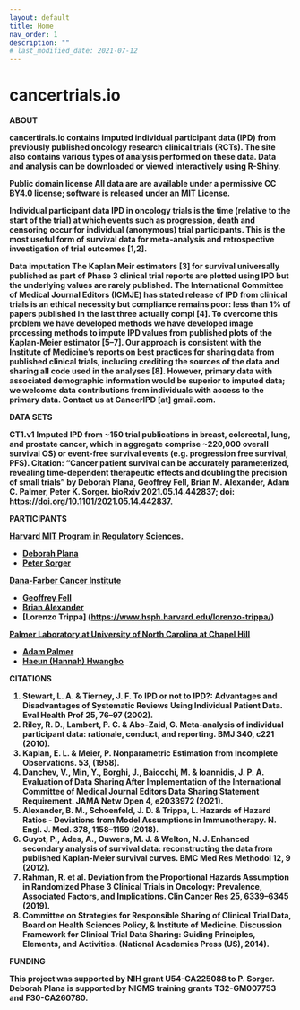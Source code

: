 ```yaml
---
layout: default
title: Home
nav_order: 1
description: ""
# last_modified_date: 2021-07-12
---
```


<!-- UIkit CSS -->
<link rel="stylesheet" href="https://cdn.jsdelivr.net/npm/uikit@3.6.22/dist/css/uikit.min.css" />

# cancertrials.io

<b>ABOUT<b/>
  
cancertirals.io contains imputed individual participant data (IPD) from previously published oncology research clinical trials (RCTs). The site also contains various types of analysis performed on these data. Data and analysis can be downloaded or viewed interactively using R-Shiny. 
  
  
<b>Public domain license<b/> 
All data are are available under a permissive CC BY4.0 license; software is released under an MIT License. 
  
  
<b>Individual participant data<b/> 
IPD in oncology trials is the time (relative to the start of the trial) at which events such as progression, death and censoring occur for individual (anonymous) trial participants. This is the most useful form of survival data for meta-analysis and retrospective investigation of trial outcomes [1,2]. 
  
  
<b>Data imputation<b/> 
The Kaplan Meir estimators [3] for survival universally published as part of Phase 3 clinical trial reports are plotted using IPD but the underlying values are rarely published. The International Committee of Medical Journal Editors (ICMJE) has stated release of IPD from clinical trials is an ethical necessity but compliance remains poor: less than 1% of papers published in the last three actually compl [4]. To overcome this problem we have developed methods we have developed image processing methods to impute IPD values from published plots of the Kaplan-Meier estimator [5–7]. Our approach is consistent with the Institute of Medicine’s reports on best practices for sharing data from published clinical trials, including crediting the sources of the data and sharing all code used in the analyses [8]. However, primary data with associated demographic information would be superior to imputed data; we welcome data contributions from individuals with access to the primary data. Contact us at CancerIPD [at] gmail.com.
  
  
<b>DATA SETS<b/>
  
<b>CT1.v1<b/> Imputed IPD from ~150 trial publications in breast, colorectal, lung, and prostate cancer, which in aggregate comprise ~220,000 overall survival OS) or event-free survival events (e.g. progression free survival, PFS). 
Citation: “Cancer patient survival can be accurately parameterized, revealing time-dependent therapeutic effects and doubling the precision of small trials” by Deborah Plana, Geoffrey Fell, Brian M. Alexander, Adam C. Palmer, Peter K. Sorger. bioRxiv 2021.05.14.442837; doi: https://doi.org/10.1101/2021.05.14.442837.

<b>PARTICIPANTS<b/>
  
<u>Harvard MIT Program in Regulatory Sciences.</u>
  
* [Deborah Plana](https://connects.catalyst.harvard.edu/Profiles/display/Person/159270)
* [Peter Sorger](https://connects.catalyst.harvard.edu/Profiles/display/Person/6970)
  
<u>Dana-Farber Cancer Institute</u>
  
* [Geoffrey Fell](https://ds.dfci.harvard.edu/our-people/geoffrey-fell-ms/)
* [Brian Alexander](https://www.dfhcc.harvard.edu/insider/member-detail/member/brian-alexander-md-mph/)
* [Lorenzo Trippa] (https://www.hsph.harvard.edu/lorenzo-trippa/)


<u>Palmer Laboratory at University of North Carolina at Chapel Hill</u>
  
* [Adam Palmer](https://www.med.unc.edu/pharm/directory/adam-palmer-phd/)
* [Haeun (Hannah) Hwangbo](https://www.linkedin.com/in/haeun-hannah-hwangbo-b0a17515a/) 


<b>CITATIONS<b/>

1.	Stewart, L. A. & Tierney, J. F. To IPD or not to IPD?: Advantages and Disadvantages of Systematic Reviews Using Individual Patient Data. Eval Health Prof 25, 76–97 (2002).
2.	Riley, R. D., Lambert, P. C. & Abo-Zaid, G. Meta-analysis of individual participant data: rationale, conduct, and reporting. BMJ 340, c221 (2010).
3.	Kaplan, E. L. & Meier, P. Nonparametric Estimation from Incomplete Observations. 53, (1958).
4.	Danchev, V., Min, Y., Borghi, J., Baiocchi, M. & Ioannidis, J. P. A. Evaluation of Data Sharing After Implementation of the International Committee of Medical Journal Editors Data Sharing Statement Requirement. JAMA Netw Open 4, e2033972 (2021).
5.	Alexander, B. M., Schoenfeld, J. D. & Trippa, L. Hazards of Hazard Ratios - Deviations from Model Assumptions in Immunotherapy. N. Engl. J. Med. 378, 1158–1159 (2018).
6.	Guyot, P., Ades, A., Ouwens, M. J. & Welton, N. J. Enhanced secondary analysis of survival data: reconstructing the data from published Kaplan-Meier survival curves. BMC Med Res Methodol 12, 9 (2012).
7.	Rahman, R. et al. Deviation from the Proportional Hazards Assumption in Randomized Phase 3 Clinical Trials in Oncology: Prevalence, Associated Factors, and Implications. Clin Cancer Res 25, 6339–6345 (2019).
8.	Committee on Strategies for Responsible Sharing of Clinical Trial Data, Board on Health Sciences Policy, & Institute of Medicine. Discussion Framework for Clinical Trial Data Sharing: Guiding Principles, Elements, and Activities. (National Academies Press (US), 2014).

<b>FUNDING<b/>
  
This project was supported by NIH grant U54-CA225088 to P. Sorger. Deborah Plana is supported by NIGMS training grants T32-GM007753 and F30-CA260780.
